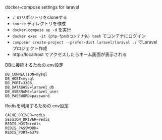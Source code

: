 docker-compose settings for laravel

* このリポジトリをcloneする  
* `source` ディレクトリを作成
* `docker-compose up -d` を実行
* `docker exec -it {php-fpmのコンテナ名} bash` でコンテナにログイン
* `composer create-project --prefer-dist laravel/laravel ./` でLaravelプロジェクト作成
* http://localhost でアクセスしたらホーム画面が表示される

DBに接続するための.env設定
```
DB_CONNECTION=mysql
DB_HOST=mysql
DB_PORT=3306
DB_DATABASE=laravel_db
DB_USERNAME=laravel_user
DB_PASSWORD=password
```

Redisを利用するための.env設定
```
CACHE_DRIVER=redis
SESSION_DRIVER=redis
REDIS_HOST=redis
REDIS_PASSWORD=
REDIS_PORT=6379
```
